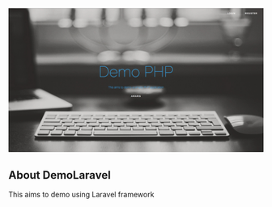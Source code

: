 <p align="center"><img src="https://github.com/caominhvu/DemoLaravel/blob/master/screenshot.png"></p>


## About DemoLaravel

This aims to demo using Laravel framework
